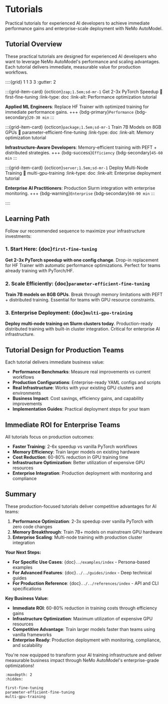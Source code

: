 # Tutorials

Practical tutorials for experienced AI developers to achieve immediate performance gains and enterprise-scale deployment with NeMo AutoModel.

## Tutorial Overview

These practical tutorials are designed for experienced AI developers who want to leverage NeMo AutoModel's performance and scaling advantages. Each tutorial delivers immediate, measurable value for production workflows.

::::{grid} 1 1 3 3
:gutter: 2

:::{grid-item-card} {octicon}`zap;1.5em;sd-mr-1` Get 2-3x PyTorch Speedup
:link: first-fine-tuning
:link-type: doc
:link-alt: Performance optimization tutorial

**Applied ML Engineers**: Replace HF Trainer with optimized training for immediate performance gains.
+++
{bdg-primary}`Performance` {bdg-secondary}`20-30 min`
:::

:::{grid-item-card} {octicon}`package;1.5em;sd-mr-1` Train 7B Models on 8GB GPUs
:link: parameter-efficient-fine-tuning
:link-type: doc
:link-alt: Memory optimization tutorial

**Infrastructure-Aware Developers**: Memory-efficient training with PEFT + distributed strategies.
+++
{bdg-success}`Efficiency` {bdg-secondary}`45-60 min`
:::

:::{grid-item-card} {octicon}`server;1.5em;sd-mr-1` Deploy Multi-Node Training
:link: multi-gpu-training
:link-type: doc
:link-alt: Enterprise deployment tutorial

**Enterprise AI Practitioners**: Production Slurm integration with enterprise monitoring.
+++
{bdg-warning}`Enterprise` {bdg-secondary}`60-90 min`
:::

::::

## Learning Path

Follow our recommended sequence to maximize your infrastructure investments:

### 1. Start Here: {doc}`first-fine-tuning`
**Get 2-3x PyTorch speedup with one config change**. Drop-in replacement for HF Trainer with automatic performance optimizations. Perfect for teams already training with PyTorch/HF.

### 2. Scale Efficiently: {doc}`parameter-efficient-fine-tuning`  
**Train 7B models on 8GB GPUs**. Break through memory limitations with PEFT + distributed training. Essential for teams with GPU resource constraints.

### 3. Enterprise Deployment: {doc}`multi-gpu-training`
**Deploy multi-node training on Slurm clusters today**. Production-ready distributed training with built-in cluster integration. Critical for enterprise AI infrastructure.

## Tutorial Design for Production Teams

Each tutorial delivers immediate business value:

- **Performance Benchmarks**: Measure real improvements vs current workflows
- **Production Configurations**: Enterprise-ready YAML configs and scripts
- **Real Infrastructure**: Works with your existing GPU clusters and environments
- **Business Impact**: Cost savings, efficiency gains, and capability improvements
- **Implementation Guides**: Practical deployment steps for your team

## Immediate ROI for Enterprise Teams

All tutorials focus on production outcomes:

- **Faster Training**: 2-6x speedup vs vanilla PyTorch workflows
- **Memory Efficiency**: Train larger models on existing hardware
- **Cost Reduction**: 60-80% reduction in GPU training time
- **Infrastructure Optimization**: Better utilization of expensive GPU resources
- **Enterprise Integration**: Production deployment with monitoring and compliance

## Summary

These production-focused tutorials deliver competitive advantages for AI teams:

1. **Performance Optimization**: 2-3x speedup over vanilla PyTorch with zero code changes
2. **Memory Breakthrough**: Train 7B+ models on mainstream GPU hardware
3. **Enterprise Scaling**: Multi-node training with production cluster integration

**Your Next Steps:**

- **For Specific Use Cases**: {doc}`../examples/index` - Persona-based examples
- **For Advanced Features**: {doc}`../../guides/index` - Deep technical guides  
- **For Production Reference**: {doc}`../../references/index` - API and CLI specifications

**Key Business Value:**

- **Immediate ROI**: 60-80% reduction in training costs through efficiency gains
- **Infrastructure Optimization**: Maximum utilization of expensive GPU resources
- **Competitive Advantage**: Train larger models faster than teams using vanilla frameworks
- **Enterprise Ready**: Production deployment with monitoring, compliance, and scalability

You're now equipped to transform your AI training infrastructure and deliver measurable business impact through NeMo AutoModel's enterprise-grade optimizations!

```{toctree}
:maxdepth: 2
:hidden:

first-fine-tuning
parameter-efficient-fine-tuning
multi-gpu-training
```
